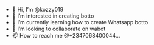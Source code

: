 - 👋 Hi, I’m @kozzy019
- 👀 I’m interested in creating botto
- 🌱 I’m currently learning how to create Whatsapp botto
- 💞️ I’m looking to collaborate on wabot 
- 📫 How to reach me @+2347068400044...

<!---
kozzy019/kozzy019 is a ✨ special ✨ repository because its `README.md` (this file) appears on your GitHub profile.
You can click the Preview link to take a look at your changes.
--->
